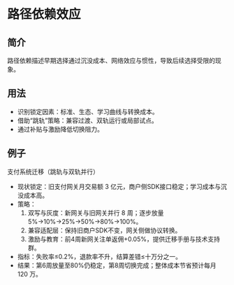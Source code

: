 # 路径依赖效应

## 简介
路径依赖描述早期选择通过沉没成本、网络效应与惯性，导致后续选择受限的现象。

## 用法
- 识别锁定因素：标准、生态、学习曲线与转换成本。
- 借助“跳轨”策略：兼容过渡、双轨运行或局部试点。
- 通过补贴与激励降低切换阻力。

## 例子
支付系统迁移（跳轨与双轨并行）

- 现状锁定：旧支付网关月交易额 3 亿元，商户侧SDK接口稳定；学习成本与沉没成本高。
- 策略：
  1) 双写与灰度：新网关与旧网关并行 8 周；逐步放量 5%→10%→25%→50%→80%→100%。
  2) 兼容适配层：保持旧商户SDK不变，网关侧做协议转换。
  3) 激励与教育：前4周新网关注单返佣+0.05%，提供迁移手册与技术支持群。
- 指标：失败率≤0.2%，退款率不升，结算差错≤十万分之一。
- 结果：第6周放量至80%仍稳定，第8周切换完成；整体成本节省预计每月 120 万。
